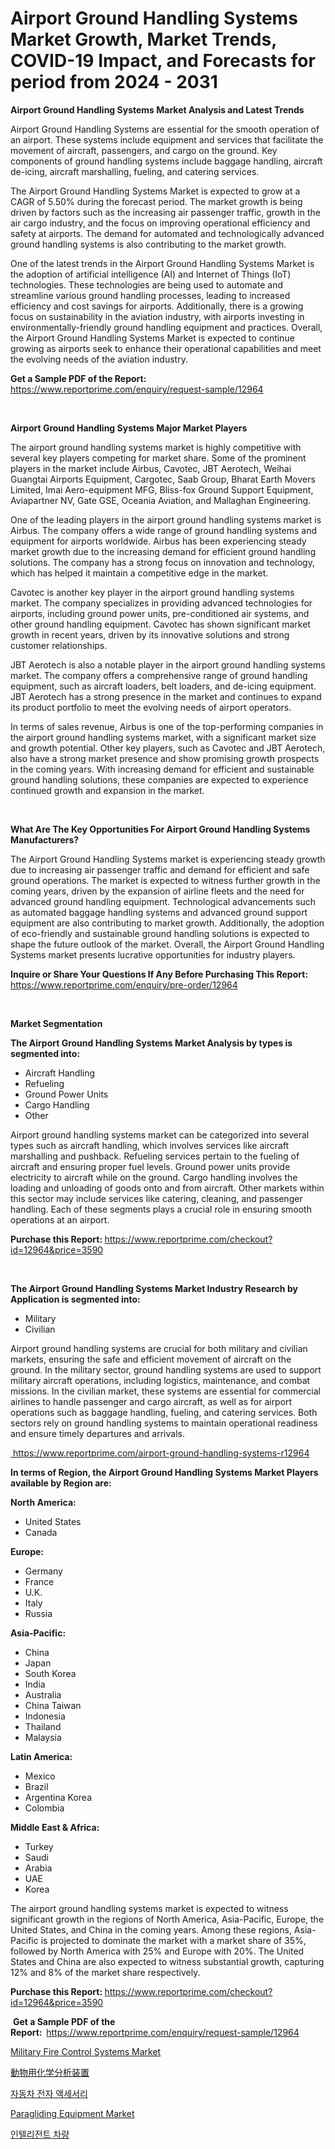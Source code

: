 <p><h1>Airport Ground Handling Systems Market Growth, Market Trends, COVID-19 Impact, and Forecasts for period from 2024 - 2031</h1></p><p><strong>Airport Ground Handling Systems Market Analysis and Latest Trends</strong></p>
<p><p>Airport Ground Handling Systems are essential for the smooth operation of an airport. These systems include equipment and services that facilitate the movement of aircraft, passengers, and cargo on the ground. Key components of ground handling systems include baggage handling, aircraft de-icing, aircraft marshalling, fueling, and catering services.</p><p>The Airport Ground Handling Systems Market is expected to grow at a CAGR of 5.50% during the forecast period. The market growth is being driven by factors such as the increasing air passenger traffic, growth in the air cargo industry, and the focus on improving operational efficiency and safety at airports. The demand for automated and technologically advanced ground handling systems is also contributing to the market growth.</p><p>One of the latest trends in the Airport Ground Handling Systems Market is the adoption of artificial intelligence (AI) and Internet of Things (IoT) technologies. These technologies are being used to automate and streamline various ground handling processes, leading to increased efficiency and cost savings for airports. Additionally, there is a growing focus on sustainability in the aviation industry, with airports investing in environmentally-friendly ground handling equipment and practices. Overall, the Airport Ground Handling Systems Market is expected to continue growing as airports seek to enhance their operational capabilities and meet the evolving needs of the aviation industry.</p></p>
<p><strong>Get a Sample PDF of the Report:&nbsp;</strong> <a href="https://www.reportprime.com/enquiry/request-sample/12964">https://www.reportprime.com/enquiry/request-sample/12964</a></p>
<p>&nbsp;</p>
<p><strong>Airport Ground Handling Systems Major Market Players</strong></p>
<p><p>The airport ground handling systems market is highly competitive with several key players competing for market share. Some of the prominent players in the market include Airbus, Cavotec, JBT Aerotech, Weihai Guangtai Airports Equipment, Cargotec, Saab Group, Bharat Earth Movers Limited, Imai Aero-equipment MFG, Bliss-fox Ground Support Equipment, Aviapartner NV, Gate GSE, Oceania Aviation, and Mallaghan Engineering.</p><p>One of the leading players in the airport ground handling systems market is Airbus. The company offers a wide range of ground handling systems and equipment for airports worldwide. Airbus has been experiencing steady market growth due to the increasing demand for efficient ground handling solutions. The company has a strong focus on innovation and technology, which has helped it maintain a competitive edge in the market.</p><p>Cavotec is another key player in the airport ground handling systems market. The company specializes in providing advanced technologies for airports, including ground power units, pre-conditioned air systems, and other ground handling equipment. Cavotec has shown significant market growth in recent years, driven by its innovative solutions and strong customer relationships.</p><p>JBT Aerotech is also a notable player in the airport ground handling systems market. The company offers a comprehensive range of ground handling equipment, such as aircraft loaders, belt loaders, and de-icing equipment. JBT Aerotech has a strong presence in the market and continues to expand its product portfolio to meet the evolving needs of airport operators.</p><p>In terms of sales revenue, Airbus is one of the top-performing companies in the airport ground handling systems market, with a significant market size and growth potential. Other key players, such as Cavotec and JBT Aerotech, also have a strong market presence and show promising growth prospects in the coming years. With increasing demand for efficient and sustainable ground handling solutions, these companies are expected to experience continued growth and expansion in the market.</p></p>
<p>&nbsp;</p>
<p><strong>What Are The Key Opportunities For Airport Ground Handling Systems Manufacturers?</strong></p>
<p><p>The Airport Ground Handling Systems market is experiencing steady growth due to increasing air passenger traffic and demand for efficient and safe ground operations. The market is expected to witness further growth in the coming years, driven by the expansion of airline fleets and the need for advanced ground handling equipment. Technological advancements such as automated baggage handling systems and advanced ground support equipment are also contributing to market growth. Additionally, the adoption of eco-friendly and sustainable ground handling solutions is expected to shape the future outlook of the market. Overall, the Airport Ground Handling Systems market presents lucrative opportunities for industry players.</p></p>
<p><strong>Inquire or Share Your Questions If Any Before Purchasing This Report:</strong> <a href="https://www.reportprime.com/enquiry/pre-order/12964">https://www.reportprime.com/enquiry/pre-order/12964</a></p>
<p>&nbsp;</p>
<p><strong>Market Segmentation</strong></p>
<p><strong>The Airport Ground Handling Systems Market Analysis by types is segmented into:</strong></p>
<p><ul><li>Aircraft Handling</li><li>Refueling</li><li>Ground Power Units</li><li>Cargo Handling</li><li>Other</li></ul></p>
<p><p>Airport ground handling systems market can be categorized into several types such as aircraft handling, which involves services like aircraft marshalling and pushback. Refueling services pertain to the fueling of aircraft and ensuring proper fuel levels. Ground power units provide electricity to aircraft while on the ground. Cargo handling involves the loading and unloading of goods onto and from aircraft. Other markets within this sector may include services like catering, cleaning, and passenger handling. Each of these segments plays a crucial role in ensuring smooth operations at an airport.</p></p>
<p><strong>Purchase this Report:&nbsp;</strong><a href="https://www.reportprime.com/checkout?id=12964&price=3590">https://www.reportprime.com/checkout?id=12964&price=3590</a></p>
<p>&nbsp;</p>
<p><strong>The Airport Ground Handling Systems Market Industry Research by Application is segmented into:</strong></p>
<p><ul><li>Military</li><li>Civilian</li></ul></p>
<p><p>Airport ground handling systems are crucial for both military and civilian markets, ensuring the safe and efficient movement of aircraft on the ground. In the military sector, ground handling systems are used to support military aircraft operations, including logistics, maintenance, and combat missions. In the civilian market, these systems are essential for commercial airlines to handle passenger and cargo aircraft, as well as for airport operations such as baggage handling, fueling, and catering services. Both sectors rely on ground handling systems to maintain operational readiness and ensure timely departures and arrivals.</p></p>
<p><a href="https://www.reportprime.com/airport-ground-handling-systems-r12964">&nbsp;https://www.reportprime.com/airport-ground-handling-systems-r12964</a></p>
<p><strong>In terms of Region, the Airport Ground Handling Systems Market Players available by Region are:</strong></p>
<p>
    <p> <strong> North America: </strong>
        <ul>
            <li>United States</li>
            <li>Canada</li>
        </ul>
        </p> 
    <p> <strong> Europe: </strong>
        <ul>
            <li>Germany</li>
            <li>France</li>
            <li>U.K.</li>
            <li>Italy</li>
            <li>Russia</li>
        </ul>
        </p> 
    <p> <strong> Asia-Pacific: </strong>
        <ul>
            <li>China</li>
            <li>Japan</li>
            <li>South Korea</li>
            <li>India</li>
            <li>Australia</li>
            <li>China Taiwan</li>
            <li>Indonesia</li>
            <li>Thailand</li>
            <li>Malaysia</li>
        </ul>
        </p> 
    <p> <strong> Latin America: </strong>
        <ul>
            <li>Mexico</li>
            <li>Brazil</li>
            <li>Argentina Korea</li>
            <li>Colombia</li>
        </ul>
        </p> 
    <p> <strong> Middle East & Africa: </strong>
        <ul>
            <li>Turkey</li>
            <li>Saudi</li>
            <li>Arabia</li>
            <li>UAE</li>
            <li>Korea</li>
        </ul>
    </p>
    </p>
<p><p>The airport ground handling systems market is expected to witness significant growth in the regions of North America, Asia-Pacific, Europe, the United States, and China in the coming years. Among these regions, Asia-Pacific is projected to dominate the market with a market share of 35%, followed by North America with 25% and Europe with 20%. The United States and China are also expected to witness substantial growth, capturing 12% and 8% of the market share respectively.</p></p>
<p><strong>Purchase this Report: </strong><a href="https://www.reportprime.com/checkout?id=12964&price=3590">https://www.reportprime.com/checkout?id=12964&price=3590</a></p>
<p>&nbsp;<strong>Get a Sample PDF of the Report:&nbsp;&nbsp;</strong><a href="https://www.reportprime.com/enquiry/request-sample/12964">https://www.reportprime.com/enquiry/request-sample/12964</a></p>
<p><strong></strong></p>
<p><p><a href="https://github.com/sonuprakash1/Market-Research-Report-List-2/blob/main/military-fire-control-systems-market.md">Military Fire Control Systems Market</a></p><p><a href="https://github.com/ReyesKohler20231/Market-Research-Report-List-1/blob/main/843700620743.md">動物用化学分析装置</a></p><p><a href="https://github.com/sammyUltyylrich9067856/Market-Research-Report-List-1/blob/main/848048419192.md">자동차 전자 액세서리</a></p><p><a href="https://github.com/Whitneyboyettebo9kiw7yr13/Market-Research-Report-List-2/blob/main/paragliding-equipment-market.md">Paragliding Equipment Market</a></p><p><a href="https://github.com/Elenrrera7685/Market-Research-Report-List-1/blob/main/196158619191.md">인텔리전트 차량</a></p></p>